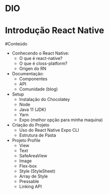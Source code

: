 # DIO

# Introdução React Native


#Conteúdo

- Conhecendo o React Native:
  - O que é react-native?
  - O que é closs-platform?
  - Origen do RN
- Documentação:
  - Componentes
  - API
  - Comunidade (blog)
- Setup
  - Instalação do Chocolatey
  - Node
  - Java 11 (JDK)
  - Yarn
  - Expo (melhor opção para minha maquina)
- Criação do Projeto
  - Uso do React Native Expo CLI
  - Estrutura de Pasta
- Projeto Profile
  - View
  - Text
  - SafeAreaView
  - Image
  - Flex-box
  - Style (StyleSheet)
  - Array de Style
  - Pressable
  - Linking API
